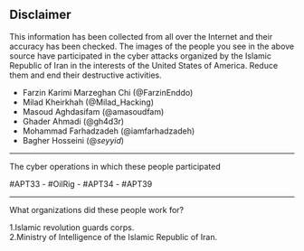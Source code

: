  Disclaimer
---

This information has been collected from all over the Internet and their accuracy has been checked.
The images of the people you see in the above source have participated in the cyber attacks organized by the 
Islamic Republic of Iran in the interests of the United States of America. Reduce them and end their destructive activities.


* Farzin Karimi Marzeghan Chi (@FarzinEnddo)
* Milad Kheirkhah (@Milad_Hacking)
* Masoud Aghdasifam (@amasoudfam)
* Ghader Ahmadi (@gh4d3r)
* Mohammad Farhadzadeh (@iamfarhadzadeh)
* Bagher Hosseini (@_seyyid_)

----

The cyber operations in which these people participated

#APT33 - #OilRig - #APT34 - #APT39

----

What organizations did these people work for?

1.Islamic revolution guards corps.  
2.Ministry of Intelligence of the Islamic Republic of Iran.

